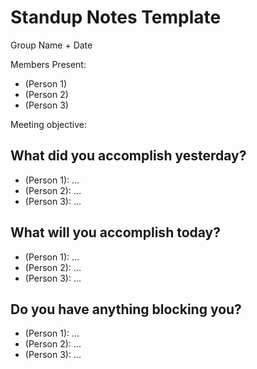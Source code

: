 # Standup Notes Template

Group Name + Date

Members Present:
- (Person 1)
- (Person 2)
- (Person 3)

Meeting objective:

## What did you accomplish yesterday?
- (Person 1): ...
- (Person 2): ...
- (Person 3): ...

## What will you accomplish today?
- (Person 1): ...
- (Person 2): ...
- (Person 3): ...

## Do you have anything blocking you?
- (Person 1): ...
- (Person 2): ...
- (Person 3): ...
